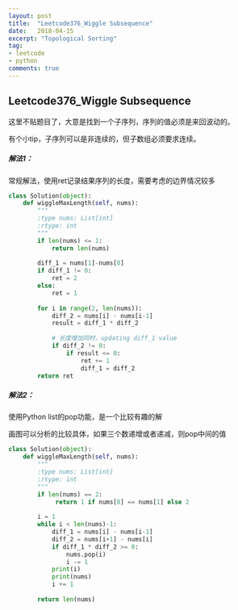 ```yaml
---
layout: post
title:  "Leetcode376_Wiggle Subsequence"
date:   2018-04-15
excerpt: "Topological Sorting"
tag:
- leetcode
- python
comments: true
---
```


## Leetcode376_Wiggle Subsequence

这里不贴题目了，大意是找到一个子序列，序列的值必须是来回波动的。

有个小tip，子序列可以是非连续的，但子数组必须要求连续。



##### 解法1：

常规解法，使用ret记录结果序列的长度，需要考虑的边界情况较多

```python
class Solution(object):
    def wiggleMaxLength(self, nums):
        """
        :type nums: List[int]
        :rtype: int
        """ 
        if len(nums) <= 1:
            return len(nums)
        
        diff_1 = nums[1]-nums[0]
        if diff_1 != 0:
            ret = 2
        else:
            ret = 1
        
        for i in range(2, len(nums)):
            diff_2 = nums[i] - nums[i-1]
            result = diff_1 * diff_2
            
            # 长度增加同时，updating diff_1 value
            if diff_2 != 0:
                if result <= 0:
                    ret += 1
                    diff_1 = diff_2
        return ret
```

##### 解法2：

使用Python list的pop功能，是一个比较有趣的解

画图可以分析的比较具体，如果三个数递增或者递减，则pop中间的值

```python
class Solution(object):
    def wiggleMaxLength(self, nums):
        """
        :type nums: List[int]
        :rtype: int
        """ 
        if len(nums) == 2:
             return 1 if nums[0] == nums[1] else 2
        
        i = 1
        while i < len(nums)-1:
            diff_1 = nums[i] - nums[i-1]
            diff_2 = nums[i+1] - nums[i]
            if diff_1 * diff_2 >= 0:
                nums.pop(i)
                i -= 1
            print(i)
            print(nums)
            i += 1 
        
        return len(nums)
```
